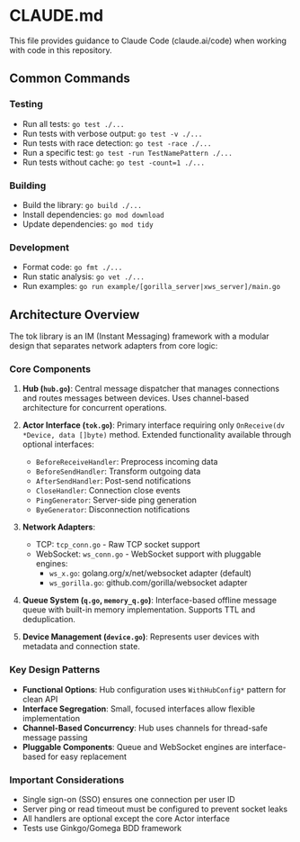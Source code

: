# CLAUDE.md

This file provides guidance to Claude Code (claude.ai/code) when working with code in this repository.

## Common Commands

### Testing
- Run all tests: `go test ./...`
- Run tests with verbose output: `go test -v ./...`
- Run tests with race detection: `go test -race ./...`
- Run a specific test: `go test -run TestNamePattern ./...`
- Run tests without cache: `go test -count=1 ./...`

### Building
- Build the library: `go build ./...`
- Install dependencies: `go mod download`
- Update dependencies: `go mod tidy`

### Development
- Format code: `go fmt ./...`
- Run static analysis: `go vet ./...`
- Run examples: `go run example/[gorilla_server|xws_server]/main.go`

## Architecture Overview

The tok library is an IM (Instant Messaging) framework with a modular design that separates network adapters from core logic:

### Core Components

1. **Hub (`hub.go`)**: Central message dispatcher that manages connections and routes messages between devices. Uses channel-based architecture for concurrent operations.

2. **Actor Interface (`tok.go`)**: Primary interface requiring only `OnReceive(dv *Device, data []byte)` method. Extended functionality available through optional interfaces:
   - `BeforeReceiveHandler`: Preprocess incoming data
   - `BeforeSendHandler`: Transform outgoing data
   - `AfterSendHandler`: Post-send notifications
   - `CloseHandler`: Connection close events
   - `PingGenerator`: Server-side ping generation
   - `ByeGenerator`: Disconnection notifications

3. **Network Adapters**: 
   - TCP: `tcp_conn.go` - Raw TCP socket support
   - WebSocket: `ws_conn.go` - WebSocket support with pluggable engines:
     - `ws_x.go`: golang.org/x/net/websocket adapter (default)
     - `ws_gorilla.go`: github.com/gorilla/websocket adapter

4. **Queue System (`q.go`, `memory_q.go`)**: Interface-based offline message queue with built-in memory implementation. Supports TTL and deduplication.

5. **Device Management (`device.go`)**: Represents user devices with metadata and connection state.

### Key Design Patterns

- **Functional Options**: Hub configuration uses `WithHubConfig*` pattern for clean API
- **Interface Segregation**: Small, focused interfaces allow flexible implementation
- **Channel-Based Concurrency**: Hub uses channels for thread-safe message passing
- **Pluggable Components**: Queue and WebSocket engines are interface-based for easy replacement

### Important Considerations

- Single sign-on (SSO) ensures one connection per user ID
- Server ping or read timeout must be configured to prevent socket leaks
- All handlers are optional except the core Actor interface
- Tests use Ginkgo/Gomega BDD framework